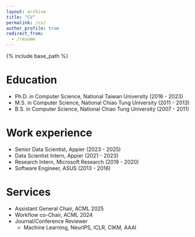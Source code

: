 ```yaml
---
layout: archive
title: "CV"
permalink: /cv/
author_profile: true
redirect_from:
  - /resume
---
```


{% include base_path %}

Education
======
* Ph.D. in Computer Science, National Taiwan University (2016 - 2023)
* M.S.  in Computer Science, National Chiao Tung University (2011 - 2013)
* B.S.  in Computer Science, National Chiao Tung University (2007 - 2011)

Work experience
======
* Senior Data Scientist, Appier (2023 - 2025)
* Data Scientist Intern, Appier (2021 - 2023)
* Research Intern, Microsoft Research (2019 - 2020)
* Software Engineer, ASUS (2013 - 2016)

  
Services
======
* Assistant General Chair, ACML 2025
* Workflow co-Chair, ACML 2024
* Journal/Conference Reviewer
  * Machine Learning, NeurIPS, ICLR, CIKM, AAAI
